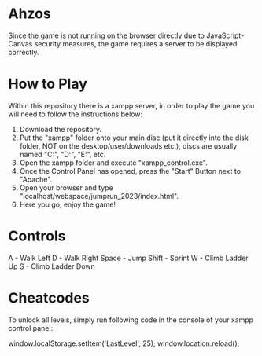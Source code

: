 # Ahzos
Since the game is not running on the browser directly due to JavaScript-Canvas security measures, the game requires a server to be displayed correctly.

# How to Play
Within this repository there is a xampp server, in order to play the game you will need to follow the instructions below:

1. Download the repository.
2. Put the "xampp" folder onto your main disc (put it directly into the disk folder, NOT on the desktop/user/downloads etc.), discs are usually named "C:", "D:", "E:", etc.
3. Open the xampp folder and execute "xampp_control.exe".
4. Once the Control Panel has opened, press the "Start" Button next to "Apache".
5. Open your browser and type "localhost/webspace/jumprun_2023/index.html".
6. Here you go, enjoy the game!

# Controls
A - Walk Left
D - Walk Right
Space - Jump
Shift - Sprint
W - Climb Ladder Up
S - Climb Ladder Down

# Cheatcodes
To unlock all levels, simply run following code in the console of your xampp control panel:

window.localStorage.setItem('LastLevel', 25); window.location.reload();